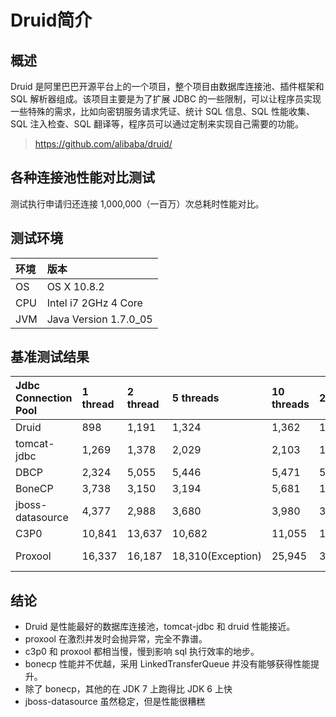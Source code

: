 # Druid简介

## 概述

Druid 是阿里巴巴开源平台上的一个项目，整个项目由数据库连接池、插件框架和 SQL 解析器组成。该项目主要是为了扩展 JDBC 的一些限制，可以让程序员实现一些特殊的需求，比如向密钥服务请求凭证、统计 SQL 信息、SQL 性能收集、SQL 注入检查、SQL 翻译等，程序员可以通过定制来实现自己需要的功能。

> https://github.com/alibaba/druid/

## 各种连接池性能对比测试

测试执行申请归还连接 1,000,000（一百万）次总耗时性能对比。

## 测试环境

|环境|版本|
|:--|:--|
|OS|OS X 10.8.2|
|CPU|Intel i7 2GHz 4 Core|
|JVM|Java Version 1.7.0_05|

## 基准测试结果
|Jdbc Connection Pool|1 thread|2 thread|5 threads|10 threads|20 threads|50 threads|
|:--|:--|:--|:--|:--|:--|:--|
|Druid|	898| 1,191|	1,324|	1,362|	1,325|	1,459|
|tomcat-jdbc|	1,269|	1,378|	2,029|	2,103|	1,879|	2,025|
|DBCP|	2,324|	5,055|	5,446|	5,471|	5,524|	5,415|
|BoneCP|	3,738|	3,150|	3,194|	5,681|	11,018|	23,125|
|jboss-datasource|	4,377|	2,988|	3,680|	3,980|	32,708|	37,742|
|C3P0|	10,841|	13,637|	10,682|	11,055|	14,497|	20,351|
|Proxool|	16,337|	16,187|	18,310(Exception)|	25,945|	33,706(Exception)|	39,501 (Exception)|

## 结论

* Druid 是性能最好的数据库连接池，tomcat-jdbc 和 druid 性能接近。
* proxool 在激烈并发时会抛异常，完全不靠谱。
* c3p0 和 proxool 都相当慢，慢到影响 sql 执行效率的地步。
* bonecp 性能并不优越，采用 LinkedTransferQueue 并没有能够获得性能提升。
* 除了 bonecp，其他的在 JDK 7 上跑得比 JDK 6 上快
* jboss-datasource 虽然稳定，但是性能很糟糕